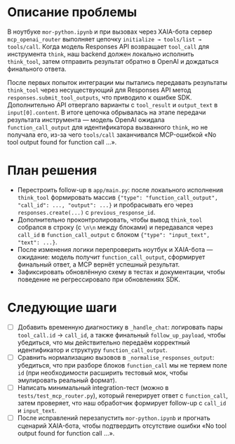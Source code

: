 # Описание проблемы

В ноутбуке `mor-python.ipynb` и при вызовах через XAIA-бота сервер `mcp_openai_router` выполняет цепочку `initialize → tools/list → tools/call`. Когда модель Responses API возвращает `tool_call` для инструмента `think`, наш backend должен локально исполнить `think_tool`, затем отправить результат обратно в OpenAI и дождаться финального ответа.

После первых попыток интеграции мы пытались передавать результаты `think_tool` через несуществующий для Responses API метод `responses.submit_tool_outputs`, что приводило к ошибке SDK. Дополнительно API отвергало варианты с `tool_result` и `output_text` в `input[0].content`. В итоге цепочка обрывалась на этапе передачи результата инструмента — модель OpenAI ожидала `function_call_output` для идентификатора вызванного `think`, но не получала его, из-за чего `tools/call` заканчивался MCP-ошибкой «No tool output found for function call …».

# План решения

- Перестроить follow-up в `app/main.py`: после локального исполнения `think_tool` формировать массив `{"type": "function_call_output", "call_id": ..., "output": ...}` и пробрасывать его через `responses.create(...)` с `previous_response_id`.
- Дополнительно проконтролировать, чтобы вывод `think_tool` собрался в строку (с `\n\n` между блоками) и передавался через `call_id` в `function_call_output` с блоком `{"type": "input_text", "text": ...}`.
- После изменения логики перепроверить ноутбук и XAIA-бота — ожидание: модель получит `function_call_output`, сформирует финальный ответ, а MCP вернёт успешный результат.
- Зафиксировать обновлённую схему в тестах и документации, чтобы поведение не регрессировало при обновлениях SDK.

# Следующие шаги

- [ ] Добавить временную диагностику в `_handle_chat`: логировать пары `tool_call.id` → `call_id`, а также финальный `follow_up_payload`, чтобы убедиться, что мы действительно передаём корректный идентификатор и структуру `function_call_output`.
- [ ] Сравнить нормализацию вызовов в `_normalise_responses_output`: убедиться, что при разборе блоков `function_call` мы не теряем поле `id` (при необходимости расширить тестовый мок, чтобы эмулировать реальный формат).
- [ ] Написать минимальный integration-тест (можно в `tests/test_mcp_router.py`), который генерирует ответ с `function_call`, затем проверяет, что наш обработчик формирует follow-up с `call_id` и `input_text`.
- [ ] После исправлений перезапустить `mor-python.ipynb` и прогнать сценарий XAIA-бота, чтобы подтвердить отсутствие ошибки «No tool output found for function call …».
